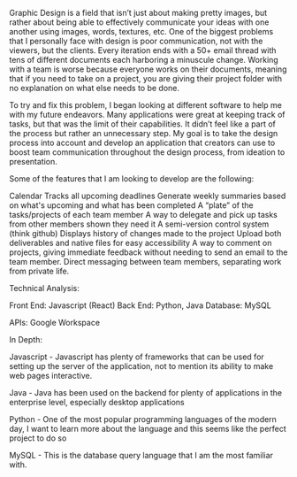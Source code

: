 Graphic Design is a field that isn’t just about making pretty images, but rather about being able to effectively communicate your ideas with one another using images, words, textures, etc. One of the biggest problems that I personally face with design is poor communication, not with the viewers, but the clients. Every iteration ends with a 50+ email thread with tens of different documents each harboring a minuscule change. Working with a team is worse because everyone works on their documents, meaning that if you need to take on a project, you are giving their project folder with no explanation on what else needs to be done.

To try and fix this problem, I began looking at different software to help me with my future endeavors. Many applications were great at keeping track of tasks, but that was the limit of their capabilities. It didn’t feel like a part of the process but rather an unnecessary step. My goal is to take the design process into account and develop an application that creators can use to boost team communication throughout the design process, from ideation to presentation.

Some of the features that I am looking to develop are the following:


Calendar
Tracks all upcoming deadlines
Generate weekly summaries based on what's upcoming and what has been completed
A “plate” of the tasks/projects of each team member
A way to delegate and pick up tasks from other members shown they need it
A semi-version control system (think github)
Displays history of changes made to the project
Upload both deliverables and native files for easy accessibility
A way to comment on projects, giving immediate feedback without needing to send an email to the team member.
Direct messaging between team members, separating work from private life.

Technical Analysis:

Front End: Javascript (React)
Back End: Python, Java
Database: MySQL

APIs: Google Workspace

In Depth:

Javascript - Javascript has plenty of frameworks that can be used for setting up the server of the application, not to mention its ability to make web pages interactive.

Java - Java has been used on the backend for plenty of applications in the enterprise level, especially desktop applications

Python - One of the most popular programming languages of the modern day, I want to learn more about the language and this seems like the perfect project to do so

MySQL - This is the database query language that I am the most familiar with.
